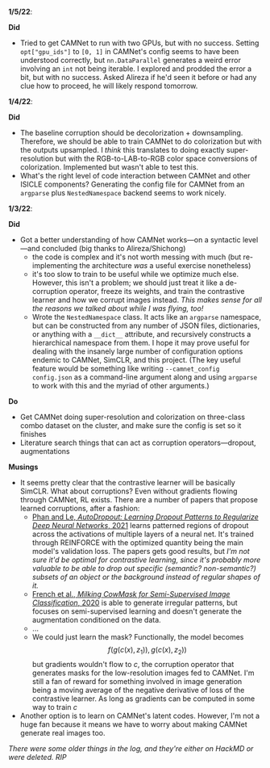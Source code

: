 
**1/5/22**:

 **Did**
 - Tried to get CAMNet to run with two GPUs, but with no success. Setting `opt["gpu_ids"]` to `[0, 1]` in CAMNet's config seems to have been understood correctly, but `nn.DataParallel` generates a weird error involving an `int` not being iterable. I explored and prodded the error a bit, but with no success. Asked Alireza if he'd seen it before or had any clue how to proceed, he will likely respond tomorrow.

**1/4/22**:

**Did**
 - The baseline corruption should be decolorization + downsampling. Therefore, we should be able to train CAMNet to do colorization but with the outputs upsampled. I _think_ this translates to doing exactly super-resolution but with the RGB-to-LAB-to-RGB color space conversions of colorization. Implemented but wasn't able to test this.
 - What's the right level of code interaction between CAMNet and other ISICLE components? Generating the config file for CAMNet from an `argparse` plus `NestedNamespace` backend seems to work nicely.

**1/3/22**:

 **Did**
  - Got a better understanding of how CAMNet works—on a syntactic level—and concluded (big thanks to Alireza/Shichong)
    - the code is complex and it's not worth messing with much (but re-implementing the architecture _was_ a useful exercise nonetheless)
    - it's too slow to train to be useful while we optimize much else. However, this isn't a problem; we should just treat it like a de-corruption operator, freeze its weights, and train the contrastive learner and how we corrupt images instead. _This makes sense for all the reasons we talked about while I was flying, too!_
    - Wrote the `NestedNamespace` class. It acts like an `argparse` namespace, but can be constructed from any number of JSON files, dictionaries, or anything with a `__dict__` attribute, and recursively constructs a hierarchical namespace from them. I hope it may prove useful for dealing with the insanely large number of configuration options endemic to CAMNet, SimCLR, and this project. (The key useful feature would be something like writing `--camnet_config config.json` as a command-line argument along and using `argparse` to work with this and the myriad of other arguments.)
    
 **Do**
  - Get CAMNet doing super-resolution and colorization on three-class combo dataset on the cluster, and make sure the config is set so it finishes
  - Literature search things that can act as corruption operators—dropout, augmentations
  
 **Musings**
 - It seems pretty clear that the contrastive learner will be basically SimCLR. What about corruptions? Even without gradients flowing through CAMNet, RL exists. There are a number of papers that propose learned corruptions, after a fashion:
    - [Phan and Le, _AutoDropout: Learning Dropout Patterns to Regularize Deep Neural Networks_, 2021](https://arxiv.org/pdf/2101.01761.pdf) learns patterned regions of dropout across the activations of multiple layers of a neural net. It's trained through REINFORCE with the optimized quantity being the main model's validation loss. The papers gets good results, but _I'm not sure it'd be optimal for contrastive learning, since it's probably more valuable to be able to drop out specific (semantic? non-semantic?) subsets of an object or the background instead of regular shapes of it._
    - [French et al., _Milking CowMask for Semi-Supervised Image Classification_, 2020](https://arxiv.org/pdf/2003.12022.pdf) is able to generate irregular patterns, but focuses on semi-supervised learning and doesn't generate the augmentation conditioned on the data.
    - ...
    - We could just learn the mask? Functionally, the model becomes
        $$
            f(g(c(x), z_1)), g(c(x), z_2))
        $$
     but gradients wouldn't flow to $c$, the corruption operator that generates masks for the low-resolution images fed to CAMNet. I'm still a fan of reward for something involved in image generation being a moving average of the negative derivative of loss of the contrastive learner. As long as gradients can be computed in some way to train $c$
 - Another option is to learn on CAMNet's latent codes. However, I'm not a huge fan because it means we have to worry about making CAMNet generate real images too.

_There were some older things in the log, and they're either on HackMD or were deleted. RIP_
